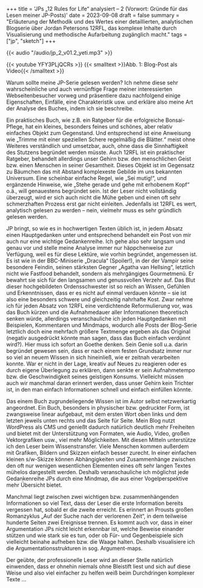 +++
title = 'JPs „12 Rules for Life“ analysiert – 2 (Vorwort: Gründe für das Lesen meiner JP-Posts)'
date = 2023-09-08
draft = false
summary = "Erläuterung der Methodik und des Wertes einer detaillierten, analytischen Blogserie über Jordan Petersons 12RFL, das komplexe Inhalte durch Visualisierung und methodische Aufarbeitung zugänglich macht."
tags = ["jp", "sketch"]
+++

{{< audio "/audio/jp_2_v01.2_yeti.mp3" >}}  

{{< youtube YFY3PLjQCRs >}}
{{< smalltext >}}Abb. 1: Blog-Post als Video{{< /smalltext >}}


Warum sollte meine JP-Serie gelesen werden? Ich nehme diese sehr wahrscheinliche und auch vernünftige Frage meiner interessierten Webseitenbesucher vorweg und präsentiere dazu nachfolgend einige Eigenschaften, Einfälle, eine Charakteristik usw. und erkläre also meine Art der Analyse des Buches, indem ich sie beschreibe.

Ein praktisches Buch, wie z.B. ein Ratgeber für die erfolgreiche Bonsai-Pflege, hat ein kleines, besonders feines und schönes, aber relativ einfaches Objekt zum Gegenstand. Und entsprechend ist eine Anweisung wie „Trimme mit einer speziellen Schere regelmäßig die Blätter.“ meist ohne Weiteres verständlich und umsetzbar, auch, ohne dass die Sinnhaftigkeit des Stutzens begründet werden müsste. Auch 12RFL ist ein praktischer Ratgeber, behandelt allerdings unser Gehirn bzw. den menschlichen Geist bzw. einen Menschen in seiner Gesamtheit. Dieses Objekt ist im Gegensatz zu Bäumchen das mit Abstand komplexeste Gebilde im uns bekannten Universum.
Eine scheinbar einfache Regel, wie „Sei mutig!“, und ergänzende Hinweise, wie „Stehe gerade und gehe mit erhobenem Kopf“ o.ä., will genauestens begründet sein. Ist der Leser nicht vollständig überzeugt, wird er sich auch nicht die Mühe geben und einen oft sehr schmerzhaften Prozess erst gar nicht einleiten.
Jedenfalls ist 12RFL es wert, analytisch gelesen zu werden – nein, vielmehr muss es sehr gründlich gelesen werden.

JP bringt, so wie es in hochwertigen Texten üblich ist, in jedem Absatz einen Hauptgedanken unter und entsprechend behandelt ein Post von mir auch nur eine wichtige Gedankenreihe. Ich gehe also sehr langsam und genau vor und stelle meine Analyse immer nur häppchenweise zur Verfügung, weil es für diese Lektüre, wie vorhin begründet, angemessen ist. Es ist wie in der BBC-Miniserie „Dracula“ (Spoiler!), in der der Vampir seine besondere Feindin, seinen stärksten Gegner „Agatha van Hellsing“, letztlich nicht wie Fastfood behandelt, sondern als mehrgängiges Gourmetmenü. Er bewahrt sie sich für den langsamen und genussvollen Verzehr auf. Das Blut dieser hochgebildeten Ordensschwester ist so reich an Wissen, Gefühlen und Erkenntnissen, dass er es nicht auf einmal verdauen könnte – sie ist also eine besonders schwere und gleichzeitig nahrhafte Kost.
Zwar nehme ich für jeden Absatz von 12RFL eine verdichtende Reformulierung vor, was das Buch kürzen und die Aufnahmedauer aller Informationen theoretisch senken würde, allerdings veranschauliche ich jeden Hauptgedanken mit Beispielen, Kommentaren und Mindmaps, wodurch alle Posts der Blog-Serie letztlich doch eine mehrfach größere Textmenge ergeben als das Original (negativ ausgedrückt könnte man sagen, dass das Buch einfach verdünnt wird?).
Hier muss ich sofort an Goethe denken. Sein Genie soll u.a. darin begründet gewesen sein, dass er nach einem festen Grundsatz immer nur so viel an neuem Wissen in sich hineinließ, wie er zeitnah verarbeiten konnte. War er nicht in der Lage, kreativ auf Neues zu reagieren oder es durch eigene Überlegung zu erklären, dann senkte er sein Aufnahmetempo bzw. die Geschwindigkeit seines geistigen Konsums. Vielleicht müssen auch wir manchmal daran erinnert werden, dass unser Gehirn kein Trichter ist, in den man einfach Informationen schnell und einfach einfüllen könnte.

Das einem Buch zugrundeliegende Wissen ist im Autor selbst netzwerkartig angeordnet. Ein Buch, besonders in physischer bzw. gedruckter Form, ist zwangsweise linear aufgebaut, mit dem ersten Wort oben links und dem letzten jeweils unten rechts und das Seite für Seite. Mein Blog nutzt WordPress als CMS und genießt dadurch natürlich deutlich mehr Freiheiten und bietet mit der Unterstützung von Formaten, wie Audio, Video, großen Vektorgrafiken usw., viel mehr Möglichkeiten. Mit diesen Mitteln unterstütze ich den Leser beim Wissenstransfer.
Viele Menschen kommen außerdem mit Grafiken, Bildern und Skizzen einfach besser zurecht. In einer einfachen kleinen s/w-Skizze können Abhängigkeiten und Zusammenhänge zwischen den oft nur wenigen wesentlichen Elementen eines oft sehr langen Textes mühelos dargestellt werden. Deshalb veranschauliche ich möglichst jede Gedankenreihe JPs durch eine Mindmap, die aus einer Vogelperspektive mehr Übersicht bietet.

Manchmal liegt zwischen zwei wichtigen bzw. zusammenhängenden Informationen so viel Text, dass der Leser die erste Information bereits vergessen hat, sobald er die zweite erreicht. Es erinnert an Prousts großen Romanzyklus „Auf der Suche nach der verlorenen Zeit“, in dem teilweise hunderte Seiten zwei Ereignisse trennen. Es kommt auch vor, dass in einer Argumentation JPs nicht leicht erkennbar ist, welche Beweise einander stützen und wie stark sie es tun, oder ob Für- und Gegenbeispiele sich vielleicht beinahe aufheben bzw. die Waage halten. Deshalb visualisiere ich die Argumentationsstrukturen in sog. Argument-maps.

Der geübte, der professionelle Leser wird an dieser Stelle natürlich einwenden, dass er ohnehin niemals ohne Bleistift liest und sich auf diese Weise und also viel einfacher zu helfen weiß beim Durchdringen komplexer Texte …